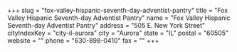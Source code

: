 +++
slug = "fox-valley-hispanic-seventh-day-adventist-pantry"
title = "Fox Valley Hispanic Seventh-day Adventist Pantry"
name = "Fox Valley Hispanic Seventh-day Adventist Pantry"
address = "505 E. New York Street"
cityIndexKey = "city-il-aurora"
city = "Aurora"
state = "IL"
postal = "60505"
website = ""
phone = "630-898-0410"
fax = ""
+++
